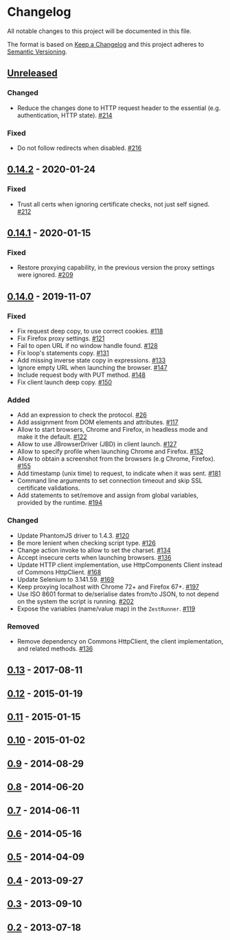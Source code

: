 # Changelog
All notable changes to this project will be documented in this file.

The format is based on [Keep a Changelog](https://keepachangelog.com/en/1.0.0/)
and this project adheres to [Semantic Versioning](https://semver.org/spec/v2.0.0.html).

## [Unreleased]
### Changed
- Reduce the changes done to HTTP request header to the essential (e.g. authentication, HTTP state). [#214](https://github.com/mozilla/zest/pull/214)

### Fixed
- Do not follow redirects when disabled. [#216](https://github.com/mozilla/zest/pull/216)

## [0.14.2] - 2020-01-24
### Fixed
- Trust all certs when ignoring certificate checks, not just self signed. [#212](https://github.com/mozilla/zest/pull/212)

## [0.14.1] - 2020-01-15
### Fixed
- Restore proxying capability, in the previous version the proxy settings were ignored. [#209](https://github.com/mozilla/zest/pull/209)

## [0.14.0] - 2019-11-07
### Fixed
- Fix request deep copy, to use correct cookies. [#118](https://github.com/mozilla/zest/pull/118)
- Fix Firefox proxy settings. [#121](https://github.com/mozilla/zest/pull/121)
- Fail to open URL if no window handle found. [#128](https://github.com/mozilla/zest/pull/128)
- Fix loop's statements copy. [#131](https://github.com/mozilla/zest/pull/131)
- Add missing inverse state copy in expressions. [#133](https://github.com/mozilla/zest/pull/133)
- Ignore empty URL when launching the browser. [#147](https://github.com/mozilla/zest/pull/147)
- Include request body with PUT method. [#148](https://github.com/mozilla/zest/pull/148)
- Fix client launch deep copy. [#150](https://github.com/mozilla/zest/pull/150)

### Added
- Add an expression to check the protocol. [#26](https://github.com/mozilla/zest/issues/26)
- Add assignment from DOM elements and attributes. [#117](https://github.com/mozilla/zest/pull/117)
- Allow to start browsers, Chrome and Firefox, in headless mode and make it the default. [#122](https://github.com/mozilla/zest/pull/122)
- Allow to use JBrowserDriver (JBD) in client launch. [#127](https://github.com/mozilla/zest/pull/127)
- Allow to specify profile when launching Chrome and Firefox. [#152](https://github.com/mozilla/zest/pull/152)
- Allow to obtain a screenshot from the browsers (e.g Chrome, Firefox). [#155](https://github.com/mozilla/zest/pull/155)
- Add timestamp (unix time) to request, to indicate when it was sent. [#181](https://github.com/mozilla/zest/pull/181)
- Command line arguments to set connection timeout and skip SSL certificate validations.
- Add statements to set/remove and assign from global variables, provided by the runtime. [#194](https://github.com/mozilla/zest/pull/194)

### Changed
- Update PhantomJS driver to 1.4.3. [#120](https://github.com/mozilla/zest/pull/120)
- Be more lenient when checking script type. [#126](https://github.com/mozilla/zest/pull/126)
- Change action invoke to allow to set the charset. [#134](https://github.com/mozilla/zest/pull/134)
- Accept insecure certs when launching browsers. [#136](https://github.com/mozilla/zest/pull/136)
- Update HTTP client implementation, use HttpComponents Client instead of Commons HttpClient. [#168](https://github.com/mozilla/zest/issues/168)
- Update Selenium to 3.141.59. [#169](https://github.com/mozilla/zest/issues/169)
- Keep proxying localhost with Chrome 72+ and Firefox 67+. [#197](https://github.com/mozilla/zest/pull/197)
- Use ISO 8601 format to de/serialise dates from/to JSON, to not depend on the system the script is running. [#202](https://github.com/mozilla/zest/pull/202)
- Expose the variables (name/value map) in the `ZestRunner`. [#119](https://github.com/mozilla/zest/pull/119)

### Removed
- Remove dependency on Commons HttpClient, the client implementation, and related methods. [#136](https://github.com/mozilla/zest/pull/136)

## [0.13] - 2017-08-11
## [0.12] - 2015-01-19
## [0.11] - 2015-01-15
## [0.10] - 2015-01-02
## [0.9] - 2014-08-29
## [0.8] - 2014-06-20
## [0.7] - 2014-06-11
## [0.6] - 2014-05-16
## [0.5] - 2014-04-09
## [0.4] - 2013-09-27
## [0.3] - 2013-09-10
## [0.2] - 2013-07-18

[Unreleased]: https://github.com/mozilla/zest/compare/0.14.2...HEAD
[0.14.2]: https://github.com/mozilla/zest/compare/0.14.1...0.14.2
[0.14.1]: https://github.com/mozilla/zest/compare/0.14.0...0.14.1
[0.14.0]: https://github.com/mozilla/zest/compare/0.13...0.14.0
[0.13]: https://github.com/mozilla/zest/compare/0.12...0.13
[0.12]: https://github.com/mozilla/zest/compare/f4bd8e08ee0cee361e933e701bca4116d875b820...0.12
[0.11]: https://github.com/mozilla/zest/compare/7628fe2380bc50b4eb3f44558c57b02f5677524b...f4bd8e08ee0cee361e933e701bca4116d875b820
[0.10]: https://github.com/mozilla/zest/compare/6b0aa7ef1f986a227890d0d07ce6d59a4212ea7c...7628fe2380bc50b4eb3f44558c57b02f5677524b
[0.9]: https://github.com/mozilla/zest/compare/f91d0eee5a05799d130bad22a2d43467f9288f9f...6b0aa7ef1f986a227890d0d07ce6d59a4212ea7c
[0.8]: https://github.com/mozilla/zest/compare/c55a14a73dc016a14c5f2ddf2c3bac479e562def...f91d0eee5a05799d130bad22a2d43467f9288f9f
[0.7]: https://github.com/mozilla/zest/compare/b2dd16564b0dafdc9c77053645cf9975a015fd95...c55a14a73dc016a14c5f2ddf2c3bac479e562def
[0.6]: https://github.com/mozilla/zest/compare/b7f7240eb6e3bff6741760e4f6a434c213419eaf...b2dd16564b0dafdc9c77053645cf9975a015fd95
[0.5]: https://github.com/mozilla/zest/compare/3533bd08bd2ff9c4f1231fa5ccebe8be567bc385...b7f7240eb6e3bff6741760e4f6a434c213419eaf
[0.4]: https://github.com/mozilla/zest/compare/b77b59ed2938a57a1d432bfb95f567254a93a8b7...3533bd08bd2ff9c4f1231fa5ccebe8be567bc385
[0.3]: https://github.com/mozilla/zest/compare/c2018d7485964f037819a1ee7979f64cd3c54ec5...b77b59ed2938a57a1d432bfb95f567254a93a8b7
[0.2]: https://github.com/mozilla/zest/compare/67934d37db8147676d9455b8493628a23504ead6...c2018d7485964f037819a1ee7979f64cd3c54ec5
